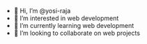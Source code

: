 - 👋 Hi, I’m @yosi-raja
- 👀 I’m interested in web development
- 🌱 I’m currently learning web development
- 💞️ I’m looking to collaborate on web projects


<!---
yosi-raja/yosi-raja is a ✨ special ✨ repository because its `README.md` (this file) appears on your GitHub profile.
You can click the Preview link to take a look at your changes.
--->
